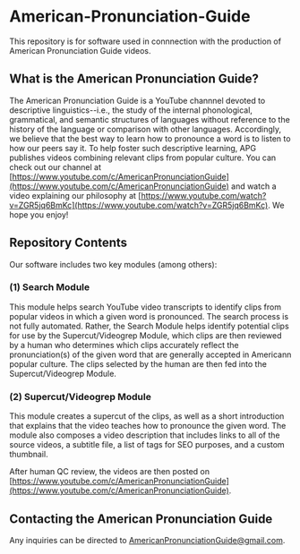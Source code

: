# American-Pronunciation-Guide
This repository is for software used in connnection with the production of American Pronunciation Guide videos. 

## What is the American Pronunciation Guide?

The American Pronunciation Guide is a YouTube channnel devoted to descriptive linguistics--i.e., the study of the internal phonological, grammatical, and semantic structures of languages without reference to the history of the language or comparison with other languages. Accordingly, we believe that the best way to learn how to pronounce a word is to listen to how our peers say it.  To help foster such descriptive learning, APG publishes videos combining relevant clips from popular culture. You can check out our channel at [https://www.youtube.com/c/AmericanPronunciationGuide](https://www.youtube.com/c/AmericanPronunciationGuide) and watch a video explaining our philosophy at [https://www.youtube.com/watch?v=ZGR5jq6BmKc](https://www.youtube.com/watch?v=ZGR5jq6BmKc). We hope you enjoy!

## Repository Contents

Our software includes two key modules (among others):

### (1) Search Module
This module helps search YouTube video transcripts to identify clips from popular videos in which a given word is pronounced. The search process is not fully automated. Rather, the Search Module helps identify potential clips for use by the Supercut/Videogrep Module, which clips are then reviewed by a human who determines which clips accurately reflect the pronunciation(s) of the given word that are generally accepted in Americann popular culture. The clips selected by the human are then fed into the Supercut/Videogrep Module.

### (2) Supercut/Videogrep Module

This module creates a supercut of the clips, as well as a short introduction that explains that the video teaches how to pronounce the given word. The module also composes a video description that includes links to all of the source videos, a subtitle file, a list of tags for SEO purposes, and a custom thumbnail.

After human QC review, the videos are then posted on [https://www.youtube.com/c/AmericanPronunciationGuide](https://www.youtube.com/c/AmericanPronunciationGuide).

## Contacting the American Pronunciation Guide

Any inquiries can be directed to AmericanPronunciationGuide@gmail.com.




